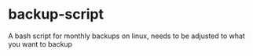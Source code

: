 # backup-script
A bash script for monthly backups on linux, needs to be adjusted to what you want to backup
